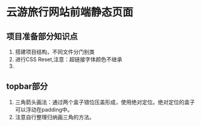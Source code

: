 # 云游旅行网站前端静态页面

## 项目准备部分知识点
1. 搭建项目结构，不同文件分门别类
2. 进行CSS Reset,注意：超链接字体颜色不继承
3. 

## topbar部分
1. 三角箭头画法：通过两个盒子错位压盖形成，使用绝对定位。绝对定位的盒子可以浮动在padding中。
2. 注意自行整理归纳画三角的方法。

